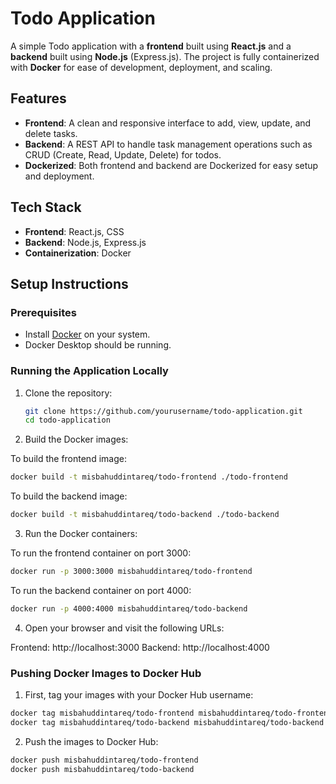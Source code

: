 # Todo Application

A simple Todo application with a **frontend** built using **React.js** and a **backend** built using **Node.js** (Express.js). The project is fully containerized with **Docker** for ease of development, deployment, and scaling.

## Features

- **Frontend**: A clean and responsive interface to add, view, update, and delete tasks.
- **Backend**: A REST API to handle task management operations such as CRUD (Create, Read, Update, Delete) for todos.
- **Dockerized**: Both frontend and backend are Dockerized for easy setup and deployment.

## Tech Stack

- **Frontend**: React.js, CSS
- **Backend**: Node.js, Express.js
- **Containerization**: Docker

## Setup Instructions

### Prerequisites

- Install [Docker](https://www.docker.com/get-started) on your system.
- Docker Desktop should be running.

### Running the Application Locally

1. Clone the repository:

   ```bash
   git clone https://github.com/yourusername/todo-application.git
   cd todo-application

2. Build the Docker images:
   
  To build the frontend image:
  ```bash
  docker build -t misbahuddintareq/todo-frontend ./todo-frontend
  ```
  To build the backend image:
  ```bash
  docker build -t misbahuddintareq/todo-backend ./todo-backend
  ```
3. Run the Docker containers:

  To run the frontend container on port 3000:
  ```bash
  docker run -p 3000:3000 misbahuddintareq/todo-frontend
  ```
  To run the backend container on port 4000:
  ```bash
  docker run -p 4000:4000 misbahuddintareq/todo-backend
  ```

4. Open your browser and visit the following URLs:

  Frontend: http://localhost:3000
  Backend: http://localhost:4000

### Pushing Docker Images to Docker Hub
1. First, tag your images with your Docker Hub username:
```bash
docker tag misbahuddintareq/todo-frontend misbahuddintareq/todo-frontend
docker tag misbahuddintareq/todo-backend misbahuddintareq/todo-backend
```
2. Push the images to Docker Hub:
```bash
docker push misbahuddintareq/todo-frontend
docker push misbahuddintareq/todo-backend
```
